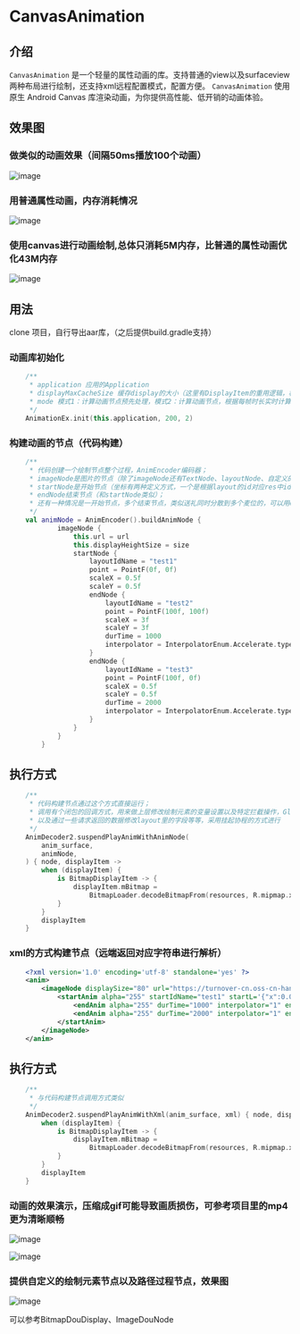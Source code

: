 # CanvasAnimation

## 介绍

`CanvasAnimation` 是一个轻量的属性动画的库。支持普通的view以及surfaceview两种布局进行绘制，还支持xml远程配置模式，配置方便。
`CanvasAnimation` 使用原生 Android Canvas 库渲染动画，为你提供高性能、低开销的动画体验。

## 效果图

### 做类似的动画效果（间隔50ms播放100个动画）
![image](https://github.com/zzechao/CanvasAnimation/blob/canvas_view_new_feature_2.0/OScreen_recording.gif)

### 用普通属性动画，内存消耗情况
![image](https://github.com/zzechao/CanvasAnimation/blob/canvas_view_new_feature_2.0/origin.jpg)

### 使用canvas进行动画绘制,总体只消耗5M内存，比普通的属性动画优化43M内存
![image](https://github.com/zzechao/CanvasAnimation/blob/canvas_view_new_feature_2.0/optimized.jpg)


## 用法

clone 项目，自行导出aar库，（之后提供build.gradle支持）

### 动画库初始化

```kotlin
    /**
     * application 应用的Application
     * displayMaxCacheSize 缓存display的大小（这里有DisplayItem的重用逻辑，根据内部声称key）
     * mode 模式1：计算动画节点预先处理，模式2：计算动画节点，根据每帧时长实时计算
     */
    AnimationEx.init(this.application, 200, 2)
```

### 构建动画的节点（代码构建）
```kotlin
    /**
     * 代码创建一个绘制节点整个过程，AnimEncoder编码器；
     * imageNode是图片的节点（除了imageNode还有TextNode、layoutNode、自定义的Node的DisplayItem，可以理解为绘制的元素）；
     * startNode是开始节点（坐标有两种定义方式，一个是根据layout的id对应res中ids的name获取）；
     * endNode结束节点（和startNode类似）；
     * 还有一种情况是一开始节点，多个结束节点，类似送礼同时分散到多个麦位的，可以用endNodeContainer包含多个endNode
     */
    val animNode = AnimEncoder().buildAnimNode {
            imageNode {
                this.url = url
                this.displayHeightSize = size
                startNode {
                    layoutIdName = "test1"
                    point = PointF(0f, 0f)
                    scaleX = 0.5f
                    scaleY = 0.5f
                    endNode {
                        layoutIdName = "test2"
                        point = PointF(100f, 100f)
                        scaleX = 3f
                        scaleY = 3f
                        durTime = 1000
                        interpolator = InterpolatorEnum.Accelerate.type
                    }
                    endNode {
                        layoutIdName = "test3"
                        point = PointF(100f, 0f)
                        scaleX = 0.5f
                        scaleY = 0.5f
                        durTime = 2000
                        interpolator = InterpolatorEnum.Accelerate.type
                    }
                }
            }
        }
```

## 执行方式 
```kotlin 
    /**
     * 代码构建节点通过这个方式直接运行；
     * 调用有个闭包的回调方式，用来做上层修改绘制元素的变量设置以及特定拦截操作，Glide加载，
     * 以及通过一些请求返回的数据修改layout里的字段等等，采用挂起协程的方式进行
     */
    AnimDecoder2.suspendPlayAnimWithAnimNode(
        anim_surface,
        animNode,
    ) { node, displayItem ->
        when (displayItem) {
            is BitmapDisplayItem -> {
                displayItem.mBitmap =
                    BitmapLoader.decodeBitmapFrom(resources, R.mipmap.xin, 1, 100, 100)
            }
        }
        displayItem
    }
```

### xml的方式构建节点（远端返回对应字符串进行解析） 
```xml 
    <?xml version='1.0' encoding='utf-8' standalone='yes' ?>
    <anim>
        <imageNode displaySize="80" url="https://turnover-cn.oss-cn-hangzhou.aliyuncs.com/turnover/1670379863915_948.png">
            <startAnim alpha="255" startIdName="test1" startL='{"x":0.0,"y":0.0}' rotation="0.0" scaleX="0.5" scaleY="0.5">
                <endAnim alpha="255" durTime="1000" interpolator="1" endIdName="test2" endL='{"x":100.0,"y":100.0}' rotation="0.0" scaleX="3.0" scaleY="3.0" url="" />
                <endAnim alpha="255" durTime="2000" interpolator="1" endIdName="test3" endL='{"x":100.0,"y":0.0}' rotation="0.0" scaleX="0.5" scaleY="0.5" url="" />
            </startAnim>
        </imageNode>
    </anim>
```

## 执行方式
```kotlin 
    /**
     * 与代码构建节点调用方式类似
     */
    AnimDecoder2.suspendPlayAnimWithXml(anim_surface, xml) { node, displayItem ->
        when (displayItem) {
            is BitmapDisplayItem -> {
                displayItem.mBitmap =
                    BitmapLoader.decodeBitmapFrom(resources, R.mipmap.xin, 1, 100, 100)
            }
        }
        displayItem
    }
```

### 动画的效果演示，压缩成gif可能导致画质损伤，可参考项目里的mp4更为清晰顺畅
![image](https://github.com/zzechao/CanvasAnimation/blob/canvas_view_new_feature_2.0/v1.gif)

![image](https://github.com/zzechao/CanvasAnimation/blob/canvas_view_new_feature_2.0/v2.gif)

### 提供自定义的绘制元素节点以及路径过程节点，效果图
![image](https://github.com/zzechao/CanvasAnimation/blob/canvas_view_new_feature_2.0/v3.gif)

可以参考BitmapDouDisplay、ImageDouNode